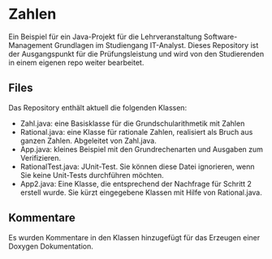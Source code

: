 # Zahlen
Ein Beispiel für ein Java-Projekt für die Lehrveranstaltung 
Software-Management Grundlagen im Studiengang IT-Analyst. 
Dieses Repository ist der Ausgangspunkt für die Prüfungsleistung und 
wird von den Studierenden in einem eigenen repo weiter bearbeitet.

## Files
Das Repository enthält aktuell die folgenden Klassen:
- Zahl.java: eine Basisklasse für die Grundschularithmetik mit Zahlen
- Rational.java: eine Klasse für rationale Zahlen, realisiert als Bruch aus ganzen Zahlen. Abgeleitet von  Zahl.java.
- App.java: kleines Beispiel mit den Grundrechenarten und Ausgaben zum Verifizieren.
- RationalTest.java: JUnit-Test. Sie können diese Datei ignorieren, wenn Sie keine Unit-Tests durchführen möchten.
- App2.java: Eine Klasse, die entsprechend der Nachfrage für Schritt 2 erstell wurde. Sie kürzt eingegebene Klassen mit Hilfe von Rational.java.

## Kommentare
Es wurden Kommentare in den Klassen hinzugefügt für das Erzeugen einer Doxygen Dokumentation.
